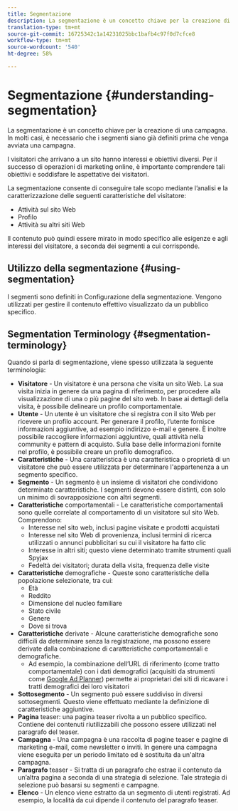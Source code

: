 ```yaml
---
title: Segmentazione
description: La segmentazione è un concetto chiave per la creazione di una campagna
translation-type: tm+mt
source-git-commit: 16725342c1a14231025bbc1bafb4c97f0d7cfce8
workflow-type: tm+mt
source-wordcount: '540'
ht-degree: 58%

---
```



# Segmentazione {#understanding-segmentation}

La segmentazione è un concetto chiave per la creazione di una campagna. In molti casi, è necessario che i segmenti siano già definiti prima che venga avviata una campagna.

I visitatori che arrivano a un sito hanno interessi e obiettivi diversi. Per il successo di operazioni di marketing online, è importante comprendere tali obiettivi e soddisfare le aspettative dei visitatori.

La segmentazione consente di conseguire tale scopo mediante l’analisi e la caratterizzazione delle seguenti caratteristiche del visitatore:

* Attività sul sito Web
* Profilo
* Attività su altri siti Web

Il contenuto può quindi essere mirato in modo specifico alle esigenze e agli interessi del visitatore, a seconda dei segmenti a cui corrisponde.

## Utilizzo della segmentazione {#using-segmentation}

I segmenti sono definiti in Configurazione della segmentazione. Vengono utilizzati per gestire il contenuto effettivo visualizzato da un pubblico specifico.<!--Segments are defined in [Configuring Segmentation](/help/sites-administering/campaign-segmentation.md). They are used to steer the actual content seen by a specific target audience.-->

## Segmentation Terminology {#segmentation-terminology}

Quando si parla di segmentazione, viene spesso utilizzata la seguente terminologia:

* **Visitatore** - Un visitatore è una persona che visita un sito Web. La sua visita inizia in genere da una pagina di riferimento, per procedere alla visualizzazione di una o più pagine del sito web. In base ai dettagli della visita, è possibile delineare un profilo comportamentale.
* **Utente** - Un utente è un visitatore che si registra con il sito Web per ricevere un profilo account. Per generare il profilo, l’utente fornisce informazioni aggiuntive, ad esempio indirizzo e-mail e genere. È inoltre possibile raccogliere informazioni aggiuntive, quali attività nella community e pattern di acquisto. Sulla base delle informazioni fornite nel profilo, è possibile creare un profilo demografico.
* **Caratteristiche** - Una caratteristica è una caratteristica o proprietà di un visitatore che può essere utilizzata per determinare l&#39;appartenenza a un segmento specifico.
* **Segmento** - Un segmento è un insieme di visitatori che condividono determinate caratteristiche. I segmenti devono essere distinti, con solo un minimo di sovrapposizione con altri segmenti.
* **Caratteristiche** comportamentali - Le caratteristiche comportamentali sono quelle correlate al comportamento di un visitatore sul sito Web. Comprendono:
   * Interesse nel sito web, inclusi pagine visitate e prodotti acquistati
   * Interesse nel sito Web di provenienza, inclusi termini di ricerca utilizzati o annunci pubblicitari su cui il visitatore ha fatto clic
   * Interesse in altri siti; questo viene determinato tramite strumenti quali Spyjax
   * Fedeltà dei visitatori; durata della visita, frequenza delle visite
* **Caratteristiche** demografiche - Queste sono caratteristiche della popolazione selezionate, tra cui:
   * Età
   * Reddito
   * Dimensione del nucleo familiare
   * Stato civile
   * Genere
   * Dove si trova
* **Caratteristiche** derivate - Alcune caratteristiche demografiche sono difficili da determinare senza la registrazione, ma possono essere derivate dalla combinazione di caratteristiche comportamentali e demografiche.
   * Ad esempio, la combinazione dell’URL di riferimento (come tratto comportamentale) con i dati demografici (acquisiti da strumenti come [Google Ad Planner](https://www.google.com/adplanner/)) permette ai proprietari dei siti di ricavare i tratti demografici dei loro visitatori
* **Sottosegmento** - Un segmento può essere suddiviso in diversi sottosegmenti. Questo viene effettuato mediante la definizione di caratteristiche aggiuntive.
* **Pagina** teaser: una pagina teaser rivolta a un pubblico specifico. Contiene dei contenuti riutilizzabili che possono essere utilizzati nel paragrafo del teaser.
* **Campagna** - Una campagna è una raccolta di pagine teaser e pagine di marketing e-mail, come newsletter o inviti. In genere una campagna viene eseguita per un periodo limitato ed è sostituita da un&#39;altra campagna.
* **Paragrafo** teaser - Si tratta di un paragrafo che estrae il contenuto da un’altra pagina a seconda di una strategia di selezione. Tale strategia di selezione può basarsi su segmenti e campagne.
* **Elenco** - Un elenco viene estratto da un segmento di utenti registrati. Ad esempio, la località da cui dipende il contenuto del paragrafo teaser.
